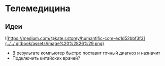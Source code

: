 # Телемедицина

## Идеи

![https://medium.com/@kate.r.storey/humantific-com-ec1d52bbf3f3](../../.gitbook/assets/image%20%2826%29.png)

* В результате компьютер быстро поставит точный диагноз и назначит
* Подключить китайских врачей?

